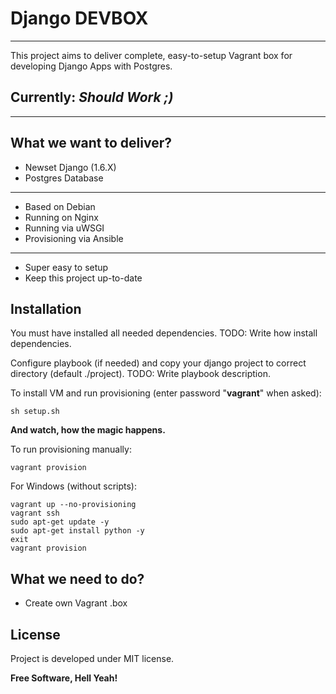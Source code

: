Django DEVBOX
=============
-------------

This project aims to deliver complete, easy-to-setup Vagrant box for developing Django Apps with Postgres.

## Currently: *Should Work ;)*
-------------


What we want to deliver?
-------------
  - Newset Django (1.6.X)
  - Postgres Database

  ---

  - Based on Debian
  - Running on Nginx
  - Running via uWSGI
  - Provisioning via Ansible

  ---

  - Super easy to setup
  - Keep this project up-to-date


Installation
-------------

You must have installed all needed dependencies.
TODO: Write how install dependencies.

Configure playbook (if needed) and copy your django project to correct directory (default ./project).
TODO: Write playbook description.


To install VM and run provisioning (enter password "**vagrant**" when asked):

```
sh setup.sh
```

**And watch, how the magic happens.**




To run provisioning manually:

```
vagrant provision
```


For Windows (without scripts):

```
vagrant up --no-provisioning
vagrant ssh
sudo apt-get update -y
sudo apt-get install python -y
exit
vagrant provision
```

What we need to do?
-------------
- Create own Vagrant .box


License
-------------
Project is developed under MIT license.

**Free Software, Hell Yeah!**
